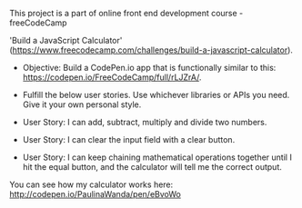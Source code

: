 This project is a part of online front end development course - freeCodeCamp 

'Build a JavaScript Calculator' (https://www.freecodecamp.com/challenges/build-a-javascript-calculator).

- Objective: Build a CodePen.io app that is functionally similar to this: https://codepen.io/FreeCodeCamp/full/rLJZrA/.

-  Fulfill the below user stories. Use whichever libraries or APIs you need. Give it your own personal style.

-  User Story: I can add, subtract, multiply and divide two numbers.

-  User Story: I can clear the input field with a clear button.

-  User Story: I can keep chaining mathematical operations together until I hit the equal button, and the calculator will tell me the correct output.

You can see how my calculator works here: http://codepen.io/PaulinaWanda/pen/eBvoWo
